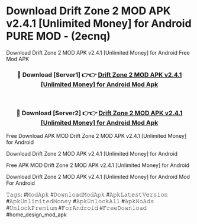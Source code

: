 # Download Drift Zone 2 MOD APK v2.4.1 [Unlimited Money] for Android PURE MOD - (2ecnq)
Download Drift Zone 2 MOD APK v2.4.1 [Unlimited Money] for Android Free Mod APK

<div align="center">
<h3>🔴 Download [Server1] 👉👉 <a href="https://apk-comot.site?title=Drift_Zone_2_MOD_APK_v2.4.1_[Unlimited_Money]_for_Android">Drift Zone 2 MOD APK v2.4.1 [Unlimited Money] for Android Mod Apk</a></h3><br>

<h3>🔴 Download [Server2] 👉👉 <a href="https://apk-comot.site?title=Drift_Zone_2_MOD_APK_v2.4.1_[Unlimited_Money]_for_Android">Drift Zone 2 MOD APK v2.4.1 [Unlimited Money] for Android Mod Apk</a></h3>
</div>


Free Download APK MOD Drift Zone 2 MOD APK v2.4.1 [Unlimited Money] for Android

Download Drift Zone 2 MOD APK v2.4.1 [Unlimited Money] for Android 

Free APK MOD Drift Zone 2 MOD APK v2.4.1 [Unlimited Money] for Android 

Download Drift Zone 2 MOD APK v2.4.1 [Unlimited Money] for Android Mod For Android

𝚃𝚊𝚐𝚜: #𝙼𝚘𝚍𝙰𝚙𝚔 #𝙳𝚘𝚠𝚗𝚕𝚘𝚊𝚍𝙼𝚘𝚍𝙰𝚙𝚔 #𝙰𝚙𝚔𝙻𝚊𝚝𝚎𝚜𝚝𝚅𝚎𝚛𝚜𝚒𝚘𝚗 #𝙰𝚙𝚔𝚄𝚗𝚕𝚒𝚖𝚒𝚝𝚎𝚍𝙼𝚘𝚗𝚎𝚢 #𝙰𝚙𝚔𝚄𝚗𝚕𝚘𝚌𝚔𝙰𝚕𝚕 #𝙰𝚙𝚔𝙽𝚘𝙰𝚍𝚜 #𝚄𝚗𝚕𝚘𝚌𝚔𝙿𝚛𝚎𝚖𝚒𝚞𝚖 #𝙵𝚘𝚛𝙰𝚗𝚍𝚛𝚘𝚒𝚍 #𝙵𝚛𝚎𝚎𝙳𝚘𝚠𝚗𝚕𝚘𝚊𝚍 #home_design_mod_apk